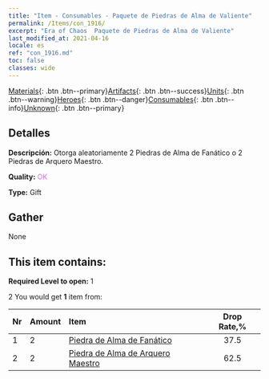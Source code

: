 ```yaml
---
title: "Item - Consumables - Paquete de Piedras de Alma de Valiente"
permalink: /Items/con_1916/
excerpt: "Era of Chaos  Paquete de Piedras de Alma de Valiente"
last_modified_at: 2021-04-16
locale: es
ref: "con_1916.md"
toc: false
classes: wide
---
```

 [Materials](/es/Items/){: .btn .btn--primary}[Artifacts](/es/Items/Artifacts/){: .btn .btn--success}[Units](/es/Items/Units/){: .btn .btn--warning}[Heroes](/es/Items/Heroes/){: .btn .btn--danger}[Consumables](/es/Items/Consumables/){: .btn .btn--info}[Unknown](/es/Items/Unknown/){: .btn .btn--primary}

## Detalles
 **Descripción:** Otorga aleatoriamente 2 Piedras de Alma de Fanático o 2 Piedras de Arquero Maestro.

 **Quality:** <span style="color: #DA70D6">OK</span>

 **Type:** Gift

## Gather

  None

## This item contains:

 **Required Level to open:** 1

 2 You would get **1** item  from:

  | Nr | Amount |     Item    | Drop Rate,% |
  |:---|:-------|:------------|:---------:|
  | 1 | 2 | [Piedra de Alma de Fanático](/es/Items/unt_286/) | 37.5 | 
  | 2 | 2 | [Piedra de Alma de Arquero Maestro](/es/Items/unt_283/) | 62.5 | 
